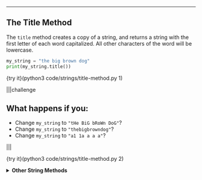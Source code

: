 ----------

## The Title Method

The `title` method creates a copy of a string, and returns a string with the first letter of each word capitalized. All other characters of the word will be lowercase.

```python
my_string = "the big brown dog"
print(my_string.title())
```

{try it}(python3 code/strings/title-method.py 1)

|||challenge
## What happens if you:
* Change `my_string` to `"tHe BiG bRoWn DoG"`?
* Change `my_string` to `"thebigbrowndog"`?
* Change `my_string` to `"a1 1a a a a"`?

|||

{try it}(python3 code/strings/title-method.py 2)

<details>
  <summary><strong>Other String Methods</strong></summary>
  There are <a href="https://www.tutorialspoint.com/python/python_strings.htm">many more</a> string methods. Here are a few examples:
  <table>
    <tr><th>Method</th><th>Example</th><th>Description</th></tr>
    <tr>
      <td><a href="https://www.tutorialspoint.com/python/string_center.htm">Center</a></td>
      <td><code>center(width, fill)</code></td>
      <td>Center a string in a given width, fill any whitespace with a given character</td>
    </tr>
    <tr>
      <td><a href="https://www.tutorialspoint.com/python/string_count.htm">Count</a></td>
      <td><code>count(str, start, end)</code></td>
      <td>Count how many times a string appears</td>
    </tr>
    <tr>
      <td><a href="https://www.tutorialspoint.com/python/string_endswith.htm">Ends With</a></td>
      <td><code>endswith(str, start, end)</code></td>
      <td>Return <code>True</code> if a string ends with a specific string</td>
    </tr>
    <tr>
      <td><a href="https://www.tutorialspoint.com/python/string_index.htm">Index</a></td>
      <td><code>index(str, start, end)</code></td>
      <td>Return index of <code>str</code> in a string, will raise an exception if not found</td>
    </tr>
    <tr>
      <td><a href="https://www.tutorialspoint.com/python/string_isalnum.htm">Is Alphanumeric</a></td>
      <td><code>isalnum()</code></td>
      <td>Returns <code>True</code> if string is alphanumeric</td>
    </tr>
    <tr>
      <td><a href="https://www.tutorialspoint.com/python/string_isalpha.htm">Is Alphabetic</a></td>
      <td><code>isalpha()</code></td>
      <td>Returns <code>True</code> if string is alphabetic</td>
    </tr>
    <tr>
      <td><a href="https://www.tutorialspoint.com/python/string_isdigit.htm">Is Digit</a></td>
      <td><code>isdigit()</code></td>
      <td>Returns <code>True</code> if string is just digits</td>
    </tr>
    <tr>
      <td><a href="https://www.tutorialspoint.com/python/string_islower.htm">Is Lower</a></td>
      <td><code>islower()</code></td>
      <td>Returns <code>True</code> if the string is lowercase</td>
    </tr>
    <tr>
      <td><a href="https://www.tutorialspoint.com/python/string_isspace.htm">Is Space</a></td>
      <td><code>isspace()</code></td>
      <td>Returns <code>True</code> if the strings is nothing but spaces</td>
    </tr>
    <tr>
      <td><a href="https://www.tutorialspoint.com/python/string_istitle.htm">Is Title</a></td>
      <td><code>istitle()</code></td>
      <td>Returns <code>True</code> if the string is title case</td>
    </tr>
    <tr>
      <td><a href="https://www.tutorialspoint.com/python/string_isupper.htm">Is Upper</a></td>
      <td><code>isupper()</code></td>
      <td>Returns <code>True</code> if string is all uppercase</td>
    </tr>
  </table>

{Check It!|assessment}(multiple-choice-2695027968)
